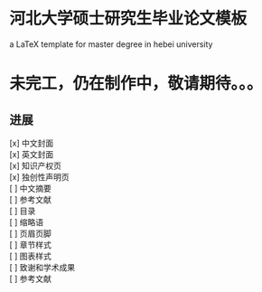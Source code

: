 # 河北大学硕士研究生毕业论文模板
a LaTeX template for master degree in hebei university

# **未完工，仍在制作中，敬请期待。。。**

## **进展**
[x] 中文封面  
[x] 英文封面  
[x] 知识产权页  
[x] 独创性声明页  
[ ] 中文摘要  
[ ] 参考文献  
[ ] 目录  
[ ] 缩略语  
[ ] 页眉页脚  
[ ] 章节样式  
[ ] 图表样式  
[ ] 致谢和学术成果  
[ ] 参考文献  
